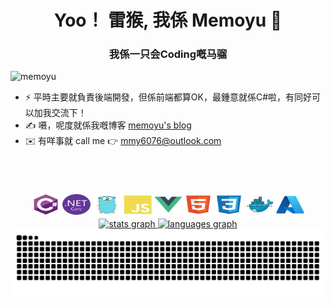 <h1 align="center"> Yoo！ 雷猴, 我係 Memoyu 👋 </h1>
<h3 align="center"> 我係一只会Coding嘅马骝 </h3>

<p align="left"> <img src="https://komarev.com/ghpvc/?username=memoyu&label=%20%20%20%20我记住你了%20%20%20%20&color=0e75b6&style=flat" alt="memoyu" />

  - ⚡ 平時主要就負責後端開發，但係前端都算OK，最鍾意就係C#啦，有同好可以加我交流下！
  - ✍️ 嗫，呢度就係我嘅博客 <a href="http://blog.Memoyu.com" target="_blank">memoyu's blog</a>
  - ✉️ 有咩事就 call me 👉 mmy6076@outlook.com

</br>
</br>
</br>

<!--技能图标-->
<div align="center">
   <img align="center" alt="Raphael-Js" height="33" width="45" src="https://raw.githubusercontent.com/devicons/devicon/master/icons/csharp/csharp-original.svg">
   <img align="center" alt="Raphael-Js" height="33" width="45" src="https://raw.githubusercontent.com/devicons/devicon/master/icons/dotnetcore/dotnetcore-original.svg">
   <img align="center" alt="Raphael-Js" height="30" width="45" src="https://raw.githubusercontent.com/devicons/devicon/master/icons/go/go-original.svg">
  <img align="center" alt="Raphael-Js" height="30" width="45" src="https://raw.githubusercontent.com/devicons/devicon/master/icons/javascript/javascript-plain.svg">
  <img align="center" alt="Raphael-Js" height="30" width="45" src="https://raw.githubusercontent.com/devicons/devicon/master/icons/vuejs/vuejs-original.svg">
  <img align="center" alt="Raphael-HTML" height="30" width="45" src="https://raw.githubusercontent.com/devicons/devicon/master/icons/html5/html5-original.svg">  
  <img align="center" alt="Raphael-CSS" height="30" width="45" src="https://raw.githubusercontent.com/devicons/devicon/master/icons/css3/css3-original.svg">
    <img align="center" alt="Raphael-CSS" height="45" width="45" src="https://raw.githubusercontent.com/devicons/devicon/master/icons/docker/docker-original.svg">
    <img align="center" alt="Raphael-CSS" height="30" width="45" src="https://raw.githubusercontent.com/devicons/devicon/master/icons/azure/azure-original.svg">
</div>
  
<!--github 数据统计-->
<div align="center">
  <a href="https://github.com/Memoyu" target="_blank">
    <img src="https://github-readme-stats.vercel.app/api?username=memoyu&hide_title=true&hide_border=ture&layout=compact"  height="150" alt="stats graph"  />
    <img src="https://github-readme-stats.vercel.app/api/top-langs?username=memoyu&hide_title=true&hide_border=ture&layout=compact" height="150" alt="languages graph"  />
   </a>
</div>

<!--提交记录贪吃蛇-->
<div align="center">
<img align="center" alt="snake" src="https://github.com/memoyu/memoyu/blob/output/github-contribution-grid-snake.svg">
</div>
